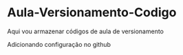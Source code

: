 # Aula-Versionamento-Codigo
Aqui vou armazenar códigos de aula de versionamento

Adicionando configuração no github